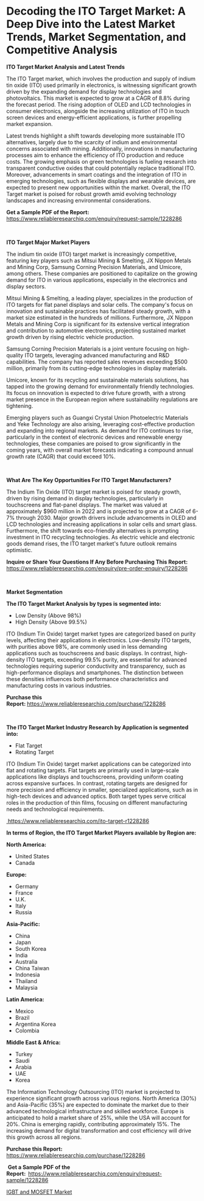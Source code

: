 <p><h1>Decoding the ITO Target Market: A Deep Dive into the Latest Market Trends, Market Segmentation, and Competitive Analysis</h1></p><p><strong>ITO Target Market Analysis and Latest Trends</strong></p>
<p><p>The ITO Target market, which involves the production and supply of indium tin oxide (ITO) used primarily in electronics, is witnessing significant growth driven by the expanding demand for display technologies and photovoltaics. This market is expected to grow at a CAGR of 8.8% during the forecast period. The rising adoption of OLED and LCD technologies in consumer electronics, alongside the increasing utilization of ITO in touch screen devices and energy-efficient applications, is further propelling market expansion.</p><p>Latest trends highlight a shift towards developing more sustainable ITO alternatives, largely due to the scarcity of indium and environmental concerns associated with mining. Additionally, innovations in manufacturing processes aim to enhance the efficiency of ITO production and reduce costs. The growing emphasis on green technologies is fueling research into transparent conductive oxides that could potentially replace traditional ITO. Moreover, advancements in smart coatings and the integration of ITO in emerging technologies, such as flexible displays and wearable devices, are expected to present new opportunities within the market. Overall, the ITO Target market is poised for robust growth amid evolving technology landscapes and increasing environmental considerations.</p></p>
<p><strong>Get a Sample PDF of the Report:&nbsp;</strong> <a href="https://www.reliableresearchiq.com/enquiry/request-sample/1228286?utm_campaign=2249&utm_medium=2&utm_source=Github&utm_content=ia&utm_term=10022025&utm_id=ito-target">https://www.reliableresearchiq.com/enquiry/request-sample/1228286</a></p>
<p>&nbsp;</p>
<p><strong>ITO Target Major Market Players</strong></p>
<p><p>The indium tin oxide (ITO) target market is increasingly competitive, featuring key players such as Mitsui Mining & Smelting, JX Nippon Metals and Mining Corp, Samsung Corning Precision Materials, and Umicore, among others. These companies are positioned to capitalize on the growing demand for ITO in various applications, especially in the electronics and display sectors.</p><p>Mitsui Mining & Smelting, a leading player, specializes in the production of ITO targets for flat panel displays and solar cells. The company's focus on innovation and sustainable practices has facilitated steady growth, with a market size estimated in the hundreds of millions. Furthermore, JX Nippon Metals and Mining Corp is significant for its extensive vertical integration and contribution to automotive electronics, projecting sustained market growth driven by rising electric vehicle production.</p><p>Samsung Corning Precision Materials is a joint venture focusing on high-quality ITO targets, leveraging advanced manufacturing and R&D capabilities. The company has reported sales revenues exceeding $500 million, primarily from its cutting-edge technologies in display materials.</p><p>Umicore, known for its recycling and sustainable materials solutions, has tapped into the growing demand for environmentally friendly technologies. Its focus on innovation is expected to drive future growth, with a strong market presence in the European region where sustainability regulations are tightening.</p><p>Emerging players such as Guangxi Crystal Union Photoelectric Materials and Yeke Technology are also arising, leveraging cost-effective production and expanding into regional markets. As demand for ITO continues to rise, particularly in the context of electronic devices and renewable energy technologies, these companies are poised to grow significantly in the coming years, with overall market forecasts indicating a compound annual growth rate (CAGR) that could exceed 10%.</p></p>
<p>&nbsp;</p>
<p><strong>What Are The Key Opportunities For ITO Target Manufacturers?</strong></p>
<p><p>The Indium Tin Oxide (ITO) target market is poised for steady growth, driven by rising demand in display technologies, particularly in touchscreens and flat-panel displays. The market was valued at approximately $960 million in 2022 and is projected to grow at a CAGR of 6-7% through 2030. Major growth drivers include advancements in OLED and LCD technologies and increasing applications in solar cells and smart glass. Furthermore, the shift towards eco-friendly alternatives is prompting investment in ITO recycling technologies. As electric vehicle and electronic goods demand rises, the ITO target market's future outlook remains optimistic.</p></p>
<p><strong>Inquire or Share Your Questions If Any Before Purchasing This Report:</strong> <a href="https://www.reliableresearchiq.com/enquiry/pre-order-enquiry/1228286?utm_campaign=2249&utm_medium=2&utm_source=Github&utm_content=ia&utm_term=10022025&utm_id=ito-target">https://www.reliableresearchiq.com/enquiry/pre-order-enquiry/1228286</a></p>
<p>&nbsp;</p>
<p><strong>Market Segmentation</strong></p>
<p><strong>The ITO Target Market Analysis by types is segmented into:</strong></p>
<p><ul><li>Low Density (Above 98%)</li><li>High Density (Above 99.5%)</li></ul></p>
<p><p>ITO (Indium Tin Oxide) target market types are categorized based on purity levels, affecting their applications in electronics. Low-density ITO targets, with purities above 98%, are commonly used in less demanding applications such as touchscreens and basic displays. In contrast, high-density ITO targets, exceeding 99.5% purity, are essential for advanced technologies requiring superior conductivity and transparency, such as high-performance displays and smartphones. The distinction between these densities influences both performance characteristics and manufacturing costs in various industries.</p></p>
<p><strong>Purchase this Report:&nbsp;</strong><a href="https://www.reliableresearchiq.com/purchase/1228286?utm_campaign=2249&utm_medium=2&utm_source=Github&utm_content=ia&utm_term=10022025&utm_id=ito-target">https://www.reliableresearchiq.com/purchase/1228286</a></p>
<p>&nbsp;</p>
<p><strong>The ITO Target Market Industry Research by Application is segmented into:</strong></p>
<p><ul><li>Flat Target</li><li>Rotating Target</li></ul></p>
<p><p>ITO (Indium Tin Oxide) target market applications can be categorized into flat and rotating targets. Flat targets are primarily used in large-scale applications like displays and touchscreens, providing uniform coating across expansive surfaces. In contrast, rotating targets are designed for more precision and efficiency in smaller, specialized applications, such as in high-tech devices and advanced optics. Both target types serve critical roles in the production of thin films, focusing on different manufacturing needs and technological requirements.</p></p>
<p><a href="https://www.reliableresearchiq.com/ito-target-r1228286?utm_campaign=2249&utm_medium=2&utm_source=Github&utm_content=ia&utm_term=10022025&utm_id=ito-target">&nbsp;https://www.reliableresearchiq.com/ito-target-r1228286</a></p>
<p><strong>In terms of Region, the ITO Target Market Players available by Region are:</strong></p>
<p>
    <p> <strong> North America: </strong>
        <ul>
            <li>United States</li>
            <li>Canada</li>
        </ul>
        </p> 
    <p> <strong> Europe: </strong>
        <ul>
            <li>Germany</li>
            <li>France</li>
            <li>U.K.</li>
            <li>Italy</li>
            <li>Russia</li>
        </ul>
        </p> 
    <p> <strong> Asia-Pacific: </strong>
        <ul>
            <li>China</li>
            <li>Japan</li>
            <li>South Korea</li>
            <li>India</li>
            <li>Australia</li>
            <li>China Taiwan</li>
            <li>Indonesia</li>
            <li>Thailand</li>
            <li>Malaysia</li>
        </ul>
        </p> 
    <p> <strong> Latin America: </strong>
        <ul>
            <li>Mexico</li>
            <li>Brazil</li>
            <li>Argentina Korea</li>
            <li>Colombia</li>
        </ul>
        </p> 
    <p> <strong> Middle East & Africa: </strong>
        <ul>
            <li>Turkey</li>
            <li>Saudi</li>
            <li>Arabia</li>
            <li>UAE</li>
            <li>Korea</li>
        </ul>
    </p>
    </p>
<p><p>The Information Technology Outsourcing (ITO) market is projected to experience significant growth across various regions. North America (30%) and Asia-Pacific (35%) are expected to dominate the market due to their advanced technological infrastructure and skilled workforce. Europe is anticipated to hold a market share of 25%, while the USA will account for 20%. China is emerging rapidly, contributing approximately 15%. The increasing demand for digital transformation and cost efficiency will drive this growth across all regions.</p></p>
<p><strong>Purchase this Report: </strong><a href="https://www.reliableresearchiq.com/purchase/1228286?utm_campaign=2249&utm_medium=2&utm_source=Github&utm_content=ia&utm_term=10022025&utm_id=ito-target">https://www.reliableresearchiq.com/purchase/1228286</a></p>
<p>&nbsp;<strong>Get a Sample PDF of the Report:&nbsp;&nbsp;</strong><a href="https://www.reliableresearchiq.com/enquiry/request-sample/1228286?utm_campaign=2249&utm_medium=2&utm_source=Github&utm_content=ia&utm_term=10022025&utm_id=ito-target">https://www.reliableresearchiq.com/enquiry/request-sample/1228286</a></p>
<p><strong></strong></p>
<p><p><a href="https://github.com/AlisaRowe24/Market-Research-Report-List-1/blob/main/igbt-and-mosfet-market.md?utm_campaign=2249&utm_medium=2&utm_source=Github&utm_content=ia&utm_term=10022025&utm_id=ito-target">IGBT and MOSFET Market</a></p></p>
